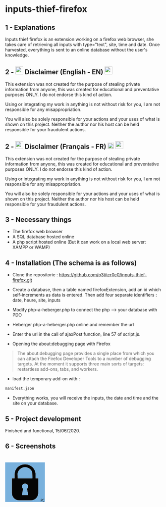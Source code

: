 # inputs-thief-firefox

## 1 - Explanations

Inputs thief firefox is an extension working on a firefox web browser, she takes care of retrieving all inputs with type="text", site, time and date. Once harvested, everything is sent to an online database without the user's knowledge.

## 2 - <img src="https://www.reed-sensor.com/wp-content/uploads/icon_disclaimer.jpg" width="25" height="25"> Disclaimer (English - EN) <img src="https://www.reed-sensor.com/wp-content/uploads/icon_disclaimer.jpg" width="25" height="25">

This extension was not created for the purpose of stealing private information from anyone, this was created for educational and preventative purposes ONLY. I do not endorse this kind of action.

Using or integrating my work in anything is not without risk for you, I am not responsible for any misappropriation.

You will also be solely responsible for your actions and your uses of what is shown on this project. Neither the author nor his host can be held responsible for your fraudulent actions.

## 2 - <img src="https://www.reed-sensor.com/wp-content/uploads/icon_disclaimer.jpg" width="25" height="25"> Disclaimer (Français - FR) <img src="https://images.emojiterra.com/google/android-10/128px/1f1eb-1f1f7.png" width="20" height="20"> <img src="https://www.reed-sensor.com/wp-content/uploads/icon_disclaimer.jpg" width="25" height="25">

This extension was not created for the purpose of stealing private information from anyone, this was created for educational and preventative purposes ONLY. I do not endorse this kind of action.

Using or integrating my work in anything is not without risk for you, I am not responsible for any misappropriation.

You will also be solely responsible for your actions and your uses of what is shown on this project. Neither the author nor his host can be held responsible for your fraudulent actions.


## 3 - Necessary things

* The firefox web browser
* A SQL database hosted online
* A php script hosted online
(But it can work on a local web server: XAMPP or WAMP)

## 4 - Installation (The schema is as follows)

* Clone the repositorie : https://github.com/p3titcr0c0/inputs-thief-firefox.git

* Create a database, then a table named firefoxExtension, add an id which self-increments as data is entered. Then add four separate identifiers : date, heure, site, inputs

* Modify php-a-heberger.php to connect the php --> your database with PDO

* Heberger php-a-heberger.php online and remember the url

* Enter the url in the call of ajaxPost function, line 57 of script.js.

* Opening the about:debugging page with Firefox

> The about:debugging page provides a single place from which you can attach the Firefox Developer Tools to a number of debugging targets. At the moment it supports three main sorts of targets: restartless add-ons, tabs, and workers.

* load the temporary add-on with :
```bash
manifest.json
```

* Everything works, you will receive the inputs, the date and time and the site on your database.

## 5 - Project development

Finished and functional, 15/06/2020.

## 6 - Screenshots

#  ![demo](./logo.png)
